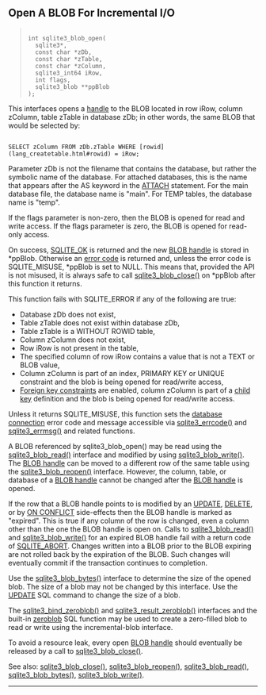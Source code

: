 ## Open A BLOB For Incremental I/O




> ```
> 
> int sqlite3_blob_open(
>   sqlite3*,
>   const char *zDb,
>   const char *zTable,
>   const char *zColumn,
>   sqlite3_int64 iRow,
>   int flags,
>   sqlite3_blob **ppBlob
> );
> 
> ```



This interfaces opens a [handle](#sqlite3_blob) to the BLOB located
in row iRow, column zColumn, table zTable in database zDb;
in other words, the same BLOB that would be selected by:



```

SELECT zColumn FROM zDb.zTable WHERE [rowid](lang_createtable.html#rowid) = iRow;

```



Parameter zDb is not the filename that contains the database, but
rather the symbolic name of the database. For attached databases, this is
the name that appears after the AS keyword in the [ATTACH](lang_attach.html) statement.
For the main database file, the database name is "main". For TEMP
tables, the database name is "temp".


If the flags parameter is non\-zero, then the BLOB is opened for read
and write access. If the flags parameter is zero, the BLOB is opened for
read\-only access.


On success, [SQLITE\_OK](#SQLITE_ABORT) is returned and the new [BLOB handle](#sqlite3_blob) is stored
in \*ppBlob. Otherwise an [error code](rescode.html) is returned and, unless the error
code is SQLITE\_MISUSE, \*ppBlob is set to NULL. This means that, provided
the API is not misused, it is always safe to call [sqlite3\_blob\_close()](#sqlite3_blob_close)
on \*ppBlob after this function it returns.


This function fails with SQLITE\_ERROR if any of the following are true:
* Database zDb does not exist,
* Table zTable does not exist within database zDb,
* Table zTable is a WITHOUT ROWID table,
* Column zColumn does not exist,
* Row iRow is not present in the table,
* The specified column of row iRow contains a value that is not
a TEXT or BLOB value,
* Column zColumn is part of an index, PRIMARY KEY or UNIQUE
constraint and the blob is being opened for read/write access,
* [Foreign key constraints](foreignkeys.html) are enabled,
column zColumn is part of a [child key](foreignkeys.html#parentchild) definition and the blob is
being opened for read/write access.



Unless it returns SQLITE\_MISUSE, this function sets the
[database connection](#sqlite3) error code and message accessible via
[sqlite3\_errcode()](#sqlite3_errcode) and [sqlite3\_errmsg()](#sqlite3_errcode) and related functions.


A BLOB referenced by sqlite3\_blob\_open() may be read using the
[sqlite3\_blob\_read()](#sqlite3_blob_read) interface and modified by using
[sqlite3\_blob\_write()](#sqlite3_blob_write). The [BLOB handle](#sqlite3_blob) can be moved to a
different row of the same table using the [sqlite3\_blob\_reopen()](#sqlite3_blob_reopen)
interface. However, the column, table, or database of a [BLOB handle](#sqlite3_blob)
cannot be changed after the [BLOB handle](#sqlite3_blob) is opened.


If the row that a BLOB handle points to is modified by an
[UPDATE](lang_update.html), [DELETE](lang_delete.html), or by [ON CONFLICT](lang_conflict.html) side\-effects
then the BLOB handle is marked as "expired".
This is true if any column of the row is changed, even a column
other than the one the BLOB handle is open on.
Calls to [sqlite3\_blob\_read()](#sqlite3_blob_read) and [sqlite3\_blob\_write()](#sqlite3_blob_write) for
an expired BLOB handle fail with a return code of [SQLITE\_ABORT](#SQLITE_ABORT).
Changes written into a BLOB prior to the BLOB expiring are not
rolled back by the expiration of the BLOB. Such changes will eventually
commit if the transaction continues to completion.


Use the [sqlite3\_blob\_bytes()](#sqlite3_blob_bytes) interface to determine the size of
the opened blob. The size of a blob may not be changed by this
interface. Use the [UPDATE](lang_update.html) SQL command to change the size of a
blob.


The [sqlite3\_bind\_zeroblob()](#sqlite3_bind_blob) and [sqlite3\_result\_zeroblob()](#sqlite3_result_blob) interfaces
and the built\-in [zeroblob](lang_corefunc.html#zeroblob) SQL function may be used to create a
zero\-filled blob to read or write using the incremental\-blob interface.


To avoid a resource leak, every open [BLOB handle](#sqlite3_blob) should eventually
be released by a call to [sqlite3\_blob\_close()](#sqlite3_blob_close).


See also: [sqlite3\_blob\_close()](#sqlite3_blob_close),
[sqlite3\_blob\_reopen()](#sqlite3_blob_reopen), [sqlite3\_blob\_read()](#sqlite3_blob_read),
[sqlite3\_blob\_bytes()](#sqlite3_blob_bytes), [sqlite3\_blob\_write()](#sqlite3_blob_write).




---


